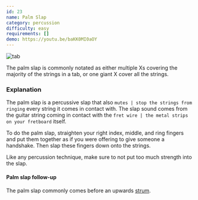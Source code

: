 ```yaml
---
id: 23
name: Palm Slap
category: percussion
difficulty: easy
requirements: []
demo: https://youtu.be/baKK0MI0aOY
---
```


![tab](/img/t/palm-slap.jpg)

The palm slap is commonly notated as either multiple Xs covering the majority of the strings in a tab, or one giant X cover all the strings.

### Explanation

The palm slap is a percussive slap that also `mutes | stop the strings from ringing` every string it comes in contact with. The slap sound comes from the guitar string coming in contact with the `fret wire | the metal strips on your fretboard` itself.

To do the palm slap, straighten your right index, middle, and ring fingers and put them together as if you were offering to give someone a handshake. Then slap these fingers down onto the strings.

Like any percussion technique, make sure to not put too much strength into the slap.

#### Palm slap follow-up

The palm slap commonly comes before an upwards [strum](16).
